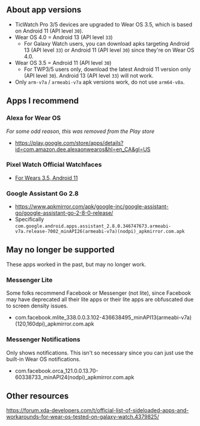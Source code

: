 ## About app versions
- TicWatch Pro 3/5 devices are upgraded to Wear OS 3.5, which is based on Android 11 (API level `30`).
- Wear OS 4.0 = Android 13 (API level `33`)
  - For Galaxy Watch users, you can download apks targeting Android 13 (API level `33`) or Android 11 (API level `30`) since they're on Wear OS 4.0.
- Wear OS 3.5 = Android 11 (API level `30`)
  - For TWP3/5 users only, download the latest Android 11 version only (API level `30`). Android 13 (API level `33`) will not work.
- Only `arm-v7a` / `armeabi-v7a` apk versions work, do not use `arm64-v8a`.

## Apps I recommend
### Alexa for Wear OS
_For some odd reason, this was removed from the Play store_
- https://play.google.com/store/apps/details?id=com.amazon.dee.alexaonwearos&hl=en_CA&gl=US

### Pixel Watch Official Watchfaces
- [For Wears 3.5, Android 11](https://www.apkmirror.com/apk/google-inc/google-watch-faces-wear-os/google-watch-faces-wear-os-1-1-69-533225592-release/)

### Google Assistant Go 2.8
- https://www.apkmirror.com/apk/google-inc/google-assistant-go/google-assistant-go-2-8-0-release/
- Specifically `com.google.android.apps.assistant_2.8.0.346747673.armeabi-v7a.release-7002_minAPI26(armeabi-v7a)(nodpi)_apkmirror.com.apk`

## May no longer be supported
These apps worked in the past, but may no longer work.

### Messenger Lite
Some folks recommend Facebook or Messenger (not lite), since Facebook may have deprecated all their lite apps or their lite apps are obfuscated due to screen density issues.
- com.facebook.mlite_338.0.0.3.102-436638495_minAPI13(armeabi-v7a)(120,160dpi)_apkmirror.com.apk

### Messenger Notifications
Only shows notifications. This isn't so necessary since you can just use the built-in Wear OS notifications.
- com.facebook.orca_121.0.0.13.70-60338733_minAPI24(nodpi)_apkmirror.com.apk

## Other resources
https://forum.xda-developers.com/t/official-list-of-sideloaded-apps-and-workarounds-for-wear-os-tested-on-galaxy-watch.4379825/


